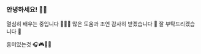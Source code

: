 ### 안녕하세요! 👋😃
열심히 배우는 중입니다 📘📕📙
많은 도움과 조언 감사히 받겠습니다 📝 
잘 부탁드리겠습니다 🙏

흥미있는것 🎧🎮🍖💪

<!--
**yeongjunsgit/yeongjunsgit** is a ✨ _special_ ✨ repository because its `README.md` (this file) appears on your GitHub profile.

Here are some ideas to get you started:

- 🔭 I’m currently working on ...
- 🌱 I’m currently learning ...
- 👯 I’m looking to collaborate on ...
- 🤔 I’m looking for help with ...
- 💬 Ask me about ...
- 📫 How to reach me: ...
- 😄 Pronouns: ...
- ⚡ Fun fact: ...
-->
